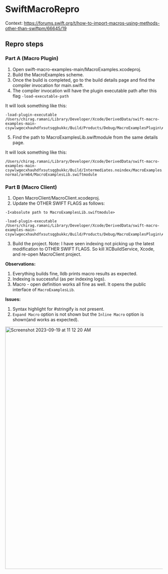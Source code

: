 # SwiftMacroRepro

Context: https://forums.swift.org/t/how-to-import-macros-using-methods-other-than-swiftpm/66645/19

## Repro steps

### Part A (Macro Plugin)
1. Open swift-macro-examples-main/MacroExamples.xcodeproj.
2. Build the MacroExamples scheme.
3. Once the build is completed, go to the build details page and find the compiler invocation for main.swift.
4. The compiler invocation will have the plugin executable path after this flag `-load-executable-path`

It will look something like this:
```
-load-plugin-executable
/Users/chirag.ramani/Library/Developer/Xcode/DerivedData/swift-macro-examples-main-csywlwgecxhauhdfxsutsqgbukkc/Build/Products/Debug/MacroExamplesPlugin\#MacroExamplesPlugin
```
5. Find the path to MacroExamplesLib.swiftmodule from the same details page.

It will look something like this:
```
/Users/chirag.ramani/Library/Developer/Xcode/DerivedData/swift-macro-examples-main-csywlwgecxhauhdfxsutsqgbukkc/Build/Intermediates.noindex/MacroExamples.build/Debug/MacroExamplesLib.build/Objects-normal/arm64/MacroExamplesLib.swiftmodule
```

### Part B (Macro Client)

1. Open MacroClient/MacroClient.xcodeproj.
2. Update the OTHER SWIFT FLAGS as follows:

```
-I<absolute path to MacroExamplesLib.swiftmodule>
```

```
-load-plugin-executable
/Users/chirag.ramani/Library/Developer/Xcode/DerivedData/swift-macro-examples-main-csywlwgecxhauhdfxsutsqgbukkc/Build/Products/Debug/MacroExamplesPlugin\#MacroExamplesPlugin
```

3. Build the project. 
Note: I have seen indexing not picking up the latest modification to OTHER SWIFT FLAGS. So kill XCBuildService, Xcode, and re-open MacroClient project.

**Observations:**
1. Everything builds fine, lldb prints macro results as expected.
2. Indexing is successful (as per indexing logs).
3. Macro - open definition works all fine as well. It opens the public interface of `MacroExamplesLib`.

**Issues:**
1. Syntax highlight for #stringify is not present.
2. `Expand Macro` option is not shown but the `Inline Macro` option is shown(and works as expected).


<img width="775" alt="Screenshot 2023-09-19 at 11 12 20 AM" src="https://github.com/chiragramani/SwiftMacroRepro/assets/11925399/d0ba74cc-f932-4bdf-8ebc-83a197cc2935">

